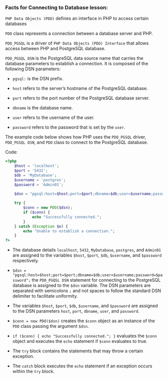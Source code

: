 ### Facts for Connecting to Database lesson:

`PHP Data Objects (PDO)` defines an interface in PHP to access certain databases

`PDO` class represents a connection between a database server and PHP.

`PDO_PGSQL` is a driver of `PHP Data Objects (PDO) Interface` that allows access between PHP and PostgreSQL database.

`PDO_PGSQL DSN` is the PostgreSQL data source name that carries the database parameters to establish a connection. It is composed of the following DSN parameters:

- `pgsql:` is the DSN prefix.
    
- `host` refers to the server’s hostname of the PostgreSQL database.

- `port` refers to the port number of the PostgreSQL database server.
    
- `dbname` is the database name.

- `user` refers to the username of the user.
    
- `password` refers to the password that is set by the `user`.

The example code below shows how PHP uses the `PDO_PGSQL` driver, `PDO_PGSQL DSN`, and `PDO` class to connect to the PostgreSQL database.

Code:

```php
<?php
    $host = 'localhost';
    $port = '5432';
    $db = 'MyDatabase';
    $username = 'postgres';
    $password = 'Admin01';
    
    $dsn = "pgsql:host=$host;port=$port;dbname=$db;user=$username;password=$password";

    try {
        $conn = new PDO($dsn);
        if ($conn) {
            echo "Successfully connected."; 
        }
    } catch (Exception $e) {
        echo "Unable to establish a connection.";
    }
?>
```

- The database details `localhost`, `5432`, `MyDatabase`, `postgres`, and `Admin01` are assigned to the variables `$host`, `$port`, `$db`, `$username`, and `$password` respectively.

- `$dsn = "pgsql:host=$host;port=$port;dbname=$db;user=$username;password=$password";` the `PDO_PGQSL DSN` statement for connecting to the PostgreSQL database is assigned to the `$dsn` variable. The DSN parameters are separated with semicolons `;` and not spaces to follow the standard DSN delimiter to facilitate uniformity.

- The variables `$host`, `$port`, `$db`, `$username`, and `$password` are assigned to the DSN parameters `host`, `port`, `dbname`, `user`, and `password`.

- `$conn = new PDO($dsn)` creates the `$conn` object as an instance of the `PDO` class passing the argument `$dsn`.

- `if ($conn) { echo "Successfully connected."; }` evaluates the `$conn` object and executes the `echo` statement if `$conn` evaluates to true.

- The `try` block contains the statements that may throw a certain exception.

- The `catch` block executes the `echo` statement if an exception occurs within the `try` block.